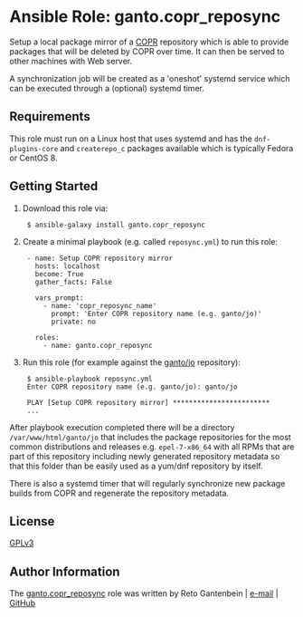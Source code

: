 Ansible Role: ganto.copr_reposync
=================================

Setup a local package mirror of a [COPR](https://copr.fedorainfracloud.org/coprs/)
repository which is able to provide packages that will be deleted by COPR
over time. It can then be served to other machines with Web server.

A synchronization job will be created as a 'oneshot' systemd service which
can be executed through a (optional) systemd timer.


Requirements
------------

This role must run on a Linux host that uses systemd and has the `dnf-plugins-core`
and `createrepo_c` packages available which is typically Fedora or CentOS 8.


Getting Started
---------------

1. Download this role via:

        $ ansible-galaxy install ganto.copr_reposync


2. Create a minimal playbook (e.g. called `reposync.yml`) to run this role:

        - name: Setup COPR repository mirror
          hosts: localhost
          become: True
          gather_facts: False
          
          vars_prompt:
            - name: 'copr_reposync_name'
              prompt: 'Enter COPR repository name (e.g. ganto/jo)'
              private: no
          
          roles:
            - name: ganto.copr_reposync

3. Run this role (for example against the [ganto/jo](https://copr.fedorainfracloud.org/coprs/ganto/jo/)
   repository):

        $ ansible-playbook reposync.yml
        Enter COPR repository name (e.g. ganto/jo): ganto/jo
        
        PLAY [Setup COPR repository mirror] ************************
        ...

After playbook execution completed there will be a directory `/var/www/html/ganto/jo`
that includes the package repositories for the most common distributions and
releases e.g. `epel-7-x86_64` with all RPMs that are part of this repository
including newly generated repository metadata so that this folder than be
easily used as a yum/dnf repository by itself.

There is also a systemd timer that will regularly synchronize new package builds
from COPR and regenerate the repository metadata.


License
-------

[GPLv3](https://tldrlegal.com/license/gnu-general-public-license-v3-%28gpl-3%29)

Author Information
------------------

The [ganto.copr_reposync](https://galaxy.ansible.com/ganto/copr_reposync) role was written by Reto Gantenbein | [e-mail](mailto:reto.gantenbein@linuxmonk.ch) | [GitHub](https://github.com/ganto)
